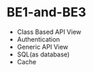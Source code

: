 # BE1-and-BE3

* Class Based API View
*  Authentication
*  Generic API View
*  SQL(as database)
*  Cache
